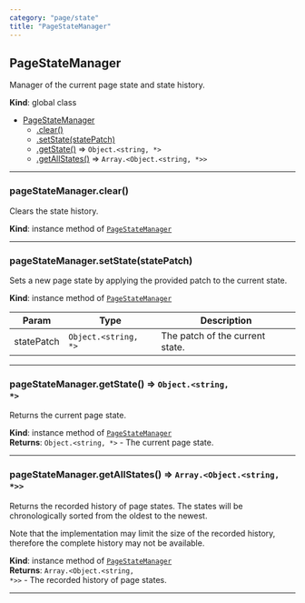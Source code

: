 ```yaml
---
category: "page/state"
title: "PageStateManager"
---
```


## PageStateManager&nbsp;<a name="PageStateManager" href="https://github.com/seznam/IMA.js-core/tree/0.16.7/page/state/PageStateManager.js#L4" target="_blank"><span class="icon"><i class="fas fa-external-link-alt fa-xs"></i></span></a>
Manager of the current page state and state history.

**Kind**: global class  

* [PageStateManager](#PageStateManager)
    * [.clear()](#PageStateManager+clear)
    * [.setState(statePatch)](#PageStateManager+setState)
    * [.getState()](#PageStateManager+getState) ⇒ <code>Object.&lt;string, \*&gt;</code>
    * [.getAllStates()](#PageStateManager+getAllStates) ⇒ <code>Array.&lt;Object.&lt;string, \*&gt;&gt;</code>


* * *

### pageStateManager.clear()&nbsp;<a name="PageStateManager+clear" href="https://github.com/seznam/IMA.js-core/tree/0.16.7/page/state/PageStateManager.js#L8" target="_blank"><span class="icon"><i class="fas fa-external-link-alt fa-xs"></i></span></a>
Clears the state history.

**Kind**: instance method of [<code>PageStateManager</code>](#PageStateManager)  

* * *

### pageStateManager.setState(statePatch)&nbsp;<a name="PageStateManager+setState" href="https://github.com/seznam/IMA.js-core/tree/0.16.7/page/state/PageStateManager.js#L16" target="_blank"><span class="icon"><i class="fas fa-external-link-alt fa-xs"></i></span></a>
Sets a new page state by applying the provided patch to the current
state.

**Kind**: instance method of [<code>PageStateManager</code>](#PageStateManager)  

| Param | Type | Description |
| --- | --- | --- |
| statePatch | <code>Object.&lt;string, \*&gt;</code> | The patch of the current state. |


* * *

### pageStateManager.getState() ⇒ <code>Object.&lt;string, \*&gt;</code>&nbsp;<a name="PageStateManager+getState" href="https://github.com/seznam/IMA.js-core/tree/0.16.7/page/state/PageStateManager.js#L23" target="_blank"><span class="icon"><i class="fas fa-external-link-alt fa-xs"></i></span></a>
Returns the current page state.

**Kind**: instance method of [<code>PageStateManager</code>](#PageStateManager)  
**Returns**: <code>Object.&lt;string, \*&gt;</code> - The current page state.  

* * *

### pageStateManager.getAllStates() ⇒ <code>Array.&lt;Object.&lt;string, \*&gt;&gt;</code>&nbsp;<a name="PageStateManager+getAllStates" href="https://github.com/seznam/IMA.js-core/tree/0.16.7/page/state/PageStateManager.js#L34" target="_blank"><span class="icon"><i class="fas fa-external-link-alt fa-xs"></i></span></a>
Returns the recorded history of page states. The states will be
chronologically sorted from the oldest to the newest.

Note that the implementation may limit the size of the recorded history,
therefore the complete history may not be available.

**Kind**: instance method of [<code>PageStateManager</code>](#PageStateManager)  
**Returns**: <code>Array.&lt;Object.&lt;string, \*&gt;&gt;</code> - The recorded history of page states.  

* * *

